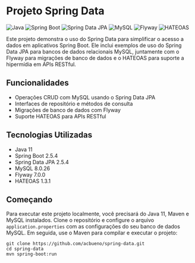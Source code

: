 # Projeto Spring Data

![Java](https://img.shields.io/badge/Java-11-blue)
![Spring Boot](https://img.shields.io/badge/Spring%20Boot-2.5.4-green)
![Spring Data JPA](https://img.shields.io/badge/Spring%20Data%20JPA-2.5.4-yellow)
![MySQL](https://img.shields.io/badge/MySQL-8.0.26-blue)
![Flyway](https://img.shields.io/badge/Flyway-7.0.0-orange)
![HATEOAS](https://img.shields.io/badge/HATEOAS-1.3.1-purple)

Este projeto demonstra o uso do Spring Data para simplificar o acesso a dados em aplicativos Spring Boot. Ele inclui exemplos de uso do Spring Data JPA para bancos de dados relacionais MySQL, juntamente com o Flyway para migrações de banco de dados e o HATEOAS para suporte a hipermídia em APIs RESTful.

## Funcionalidades

- Operações CRUD com MySQL usando o Spring Data JPA
- Interfaces de repositório e métodos de consulta
- Migrações de banco de dados com Flyway
- Suporte HATEOAS para APIs RESTful

## Tecnologias Utilizadas

- Java 11
- Spring Boot 2.5.4
- Spring Data JPA 2.5.4
- MySQL 8.0.26
- Flyway 7.0.0
- HATEOAS 1.3.1

## Começando

Para executar este projeto localmente, você precisará do Java 11, Maven e MySQL instalados. Clone o repositório e configure o arquivo `application.properties` com as configurações do seu banco de dados MySQL. Em seguida, use o Maven para compilar e executar o projeto:

```shell
git clone https://github.com/acbueno/spring-data.git
cd spring-data
mvn spring-boot:run
